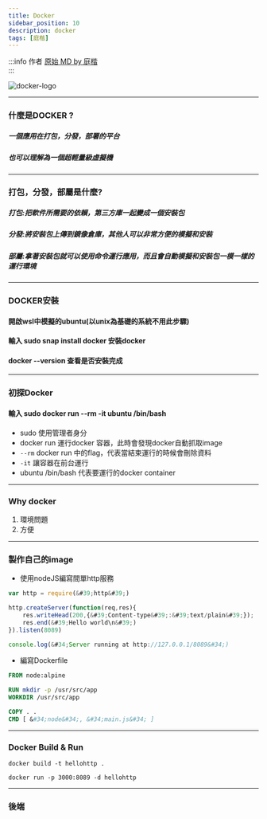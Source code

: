 ```yaml
---
title: Docker
sidebar_position: 10
description: docker
tags: [庭楷]
---
```

:::info 作者
[原始 MD by 庭楷](https://hackmd.io/OomshiVfSSOfptXhCo17Qw)  
:::


![docker-logo](https://hackmd.io/_uploads/BJtDmnaHT.png)

---

### 什麼是DOCKER ?
##### 一個應用在打包，分發，部署的平台
##### 也可以理解為一個超輕量級虛擬機

---


### 打包，分發，部屬是什麼?

##### 打包:把軟件所需要的依賴，第三方庫一起變成一個安裝包
##### 分發:將安裝包上傳到鏡像倉庫，其他人可以非常方便的模擬和安裝
##### 部屬:拿著安裝包就可以使用命令運行應用，而且會自動模擬和安裝包一模一樣的運行環境

---


### DOCKER安裝

#### 開啟wsl中模擬的ubuntu(以unix為基礎的系統不用此步驟)
#### 輸入 sudo snap install docker 安裝docker
#### docker --version 查看是否安裝完成

---

### 初探Docker
#### 輸入 sudo docker run --rm -it ubuntu /bin/bash
- sudo 使用管理者身分
- docker run 運行docker 容器，此時會發現docker自動抓取image
- `--rm` docker run 中的flag，代表當結束運行的時候會刪除資料
- `-it` 讓容器在前台運行
- ubuntu /bin/bash 代表要運行的docker container

---


### Why docker

1. 環境問題
2. 方便

---


### 製作自己的image

- 使用nodeJS編寫間單http服務

```javascript
var http = require(&#39;http&#39;)

http.createServer(function(req,res){
    res.writeHead(200,{&#39;Content-type&#39;:&#39;text/plain&#39;});
    res.end(&#39;Hello world\n&#39;)
}).listen(8089)

console.log(&#34;Server running at http://127.0.0.1/8089&#34;)
```

- 編寫Dockerfile
```dockerfile
FROM node:alpine

RUN mkdir -p /usr/src/app
WORKDIR /usr/src/app

COPY . .
CMD [ &#34;node&#34;, &#34;main.js&#34; ]
```

---

### Docker Build &amp; Run

```docker build -t hellohttp .```

```docker run -p 3000:8089 -d hellohttp```


---

### 後端